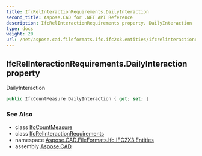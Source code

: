 ```yaml
---
title: IfcRelInteractionRequirements.DailyInteraction
second_title: Aspose.CAD for .NET API Reference
description: IfcRelInteractionRequirements property. DailyInteraction
type: docs
weight: 20
url: /net/aspose.cad.fileformats.ifc.ifc2x3.entities/ifcrelinteractionrequirements/dailyinteraction/
---
```

## IfcRelInteractionRequirements.DailyInteraction property

DailyInteraction

```csharp
public IfcCountMeasure DailyInteraction { get; set; }
```

### See Also

* class [IfcCountMeasure](../../../aspose.cad.fileformats.ifc.ifc2x3.types/ifccountmeasure/)
* class [IfcRelInteractionRequirements](../)
* namespace [Aspose.CAD.FileFormats.Ifc.IFC2X3.Entities](../../ifcrelinteractionrequirements/)
* assembly [Aspose.CAD](../../../)


